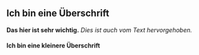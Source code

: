 ## Ich bin eine Überschrift

__Das hier ist sehr wichtig.__
*Dies ist auch vom Text hervorgehoben.*

#### Ich bin eine kleinere Überschrift
